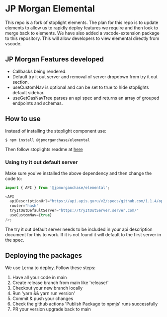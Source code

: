 # JP Morgan Elemental

This repo is a fork of stoplight elements. The plan for this repo is to update elements to allow us to rapidly deploy
features we require and then look to merge back to elements. We have also added a vscode-extension package to this
repository. This will allow developers to view elemental directly from vscode.

## JP Morgan Features developed

- Callbacks being rendered.
- Default try it out server and removal of server dropdown from try it out section.
- useCustomNav is optional and can be set to true to hide stoplights default sidebar.
- useGetOasNavTree parses an api spec and returns an array of grouped endpoints and schemas.

## How to use

Instead of installing the stoplight component use:

```bash
$ npm install @jpmorganchase/elemental
```

Then follow stoplights readme at [here](./STOPLIGHT_ELEMENTS_README.md)

### Using try it out default server

Make sure you've installed the above dependency and then change the code to:

```js
import { API } from '@jpmorganchase/elemental';

<API
  apiDescriptionUrl="https://api.apis.guru/v2/specs/github.com/1.1.4/openapi.yaml"
  router="hash"
  tryItOutDefaultServer="https://tryItOutServer.server.com/"
  useCustomNav={true}
/>;
```

The try it out default server needs to be included in your api description document for this to work. If it is not found
it will default to the first server in the spec.

## Deploying the packages

We use Lerna to deploy. Follow these steps:

1. Have all your code in main
2. Create release branch from main like 'release/<unique>'
3. Checkout your new branch locally
4. Run 'yarn && yarn run version'
5. Commit & push your changes
6. Check the github actions 'Publish Package to npmjs' runs successfully
7. PR your version upgrade back to main
